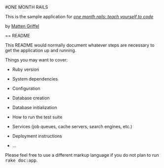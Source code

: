 #ONE MONTH RAILS

This is the sample application for
[*one month rails: teach yourself to code*](http://onemonthrails.com)

by [Matten Griffel](http://facebook.com)

== README

This README would normally document whatever steps are necessary to get the
application up and running.

Things you may want to cover:

* Ruby version

* System dependencies

* Configuration

* Database creation

* Database initialization

* How to run the test suite

* Services (job queues, cache servers, search engines, etc.)

* Deployment instructions

* ...


Please feel free to use a different markup language if you do not plan to run
<tt>rake doc:app</tt>.
